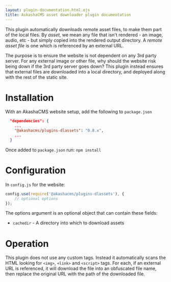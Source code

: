 ```yaml
---
layout: plugin-documentation.html.ejs
title: AskashaCMS asset downloader plugin documentation
---
```


This plugin automatically downloads remote asset files, to make them part of the local files.  By _asset_, we mean any file that isn't rendered - an image, audio, etc - but simply copied into the rendered output directory.  A _remote asset file_ is one which is referenced by an external URL.

The purpose is to ensure the website is not dependent on any 3rd party server.  For any external image or other file, why should the website risk being down if the 3rd party server goes down?  This plugin instead ensures that external files are downloaded into a local directory, and deployed along with the rest of the static site.

# Installation

With an AkashaCMS website setup, add the following to `package.json`

```json
  "dependencies": {
    ...
    "@akashacms/plugins-dlassets": "0.8.x",
    ...
  }
```

Once added to `package.json` run: `npm install`

# Configuration

In `config.js` for the website:

```js
config.use(require('@akashacms/plugins-dlassets'), {
    // optional options
});
```

The options argument is an optional object that can contain these fields:

* `cachedir` - A directory into which to download assets

# Operation

This plugin does not use any custom tags.  Instead it automatically scans the HTML looking for `<img>`, `<link>` and `<script>` tags.  For each, if an external URL is referenced, it will download the file into an obfuscated file name, then replace the original URL with the path of the downloaded file.


